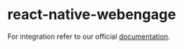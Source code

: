 
# react-native-webengage


  For integration refer to our official [documentation](https://docs.webengage.com/docs/react-native-getting-started).